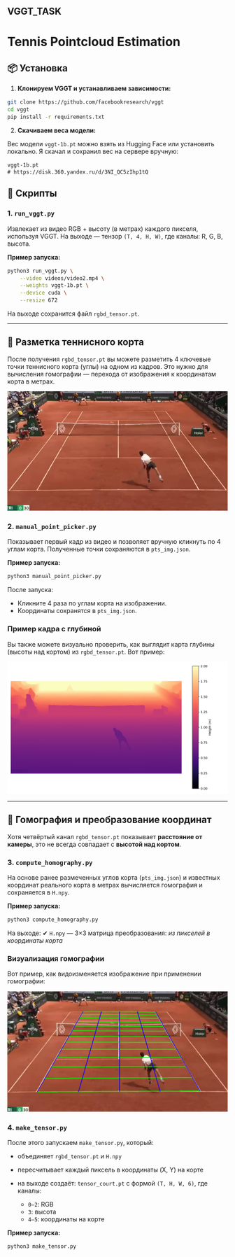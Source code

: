 VGGT_TASK
---

# Tennis Pointcloud Estimation

## 📦 Установка

1. **Клонируем VGGT и устанавливаем зависимости:**

```bash
git clone https://github.com/facebookresearch/vggt
cd vggt
pip install -r requirements.txt
```

2. **Скачиваем веса модели:**

Вес модели `vggt-1b.pt` можно взять из Hugging Face или установить локально.
Я скачал и сохранил вес на сервере вручную:

```
vggt-1b.pt
# https://disk.360.yandex.ru/d/3NI_QC5zIhp1tQ
```

## 🚀 Скрипты

### 1. `run_vggt.py`

Извлекает из видео RGB + высоту (в метрах) каждого пикселя, используя VGGT. На выходе — тензор `(T, 4, H, W)`, где каналы: R, G, B, высота.

**Пример запуска:**

```bash
python3 run_vggt.py \
    --video videos/video2.mp4 \
    --weights vggt-1b.pt \
    --device cuda \
    --resize 672
```

На выходе сохранится файл `rgbd_tensor.pt`.

---

## 🧭 Разметка теннисного корта

После получения `rgbd_tensor.pt` вы можете разметить 4 ключевые точки теннисного корта (углы) на одном из кадров. Это нужно для вычисления гомографии — перехода от изображения к координатам корта в метрах.

<p align="center">
  <img src="images/frame_proc.png" alt="Frame 0" width="600"/>
</p>

### 2. `manual_point_picker.py`

Показывает первый кадр из видео и позволяет вручную кликнуть по 4 углам корта. Полученные точки сохраняются в `pts_img.json`.

**Пример запуска:**

```bash
python3 manual_point_picker.py
```

После запуска:

* Кликните 4 раза по углам корта на изображении.
* Координаты сохранятся в `pts_img.json`.

### Пример кадра с глубиной

Вы также можете визуально проверить, как выглядит карта глубины (высоты над кортом) из `rgbd_tensor.pt`.
Вот пример:

<p align="center">
  <img src="images/height_map.png" alt="Depth Map Example" width="600"/>
</p>

---

## 📐 Гомография и преобразование координат

Хотя четвёртый канал `rgbd_tensor.pt` показывает **расстояние от камеры**, это не всегда совпадает с **высотой над кортом**.

### 3. `compute_homography.py`

На основе ранее размеченных углов корта (`pts_img.json`) и известных координат реального корта в метрах вычисляется гомография и сохраняется в `H.npy`.

**Пример запуска:**

```bash
python3 compute_homography.py
```

На выходе:
✔ `H.npy` — 3×3 матрица преобразования: *из пикселей в координаты корта*

### Визуализация гомографии

Вот пример, как видоизменяется изображение при применении гомографии:

<p align="center">
  <img src="images/H.png" alt="Homography Projection" width="600"/>
</p>

### 4. `make_tensor.py`

После этого запускаем `make_tensor.py`, который:

* объединяет `rgbd_tensor.pt` и `H.npy`
* пересчитывает каждый пиксель в координаты (X, Y) на корте
* на выходе создаёт: `tensor_court.pt` с формой `(T, H, W, 6)`, где каналы:

  * `0–2`: RGB
  * `3`: высота
  * `4–5`: координаты на корте

**Пример запуска:**

```bash
python3 make_tensor.py
```

